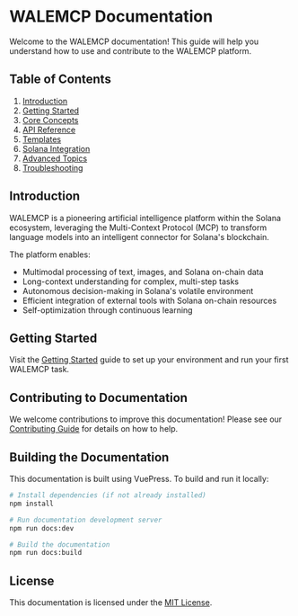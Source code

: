 # WALEMCP Documentation

Welcome to the WALEMCP documentation! This guide will help you understand how to use and contribute to the WALEMCP platform.

## Table of Contents

1. [Introduction](./introduction.md)
2. [Getting Started](./getting-started.md)
3. [Core Concepts](./core-concepts.md)
4. [API Reference](./api-reference.md)
5. [Templates](./templates.md)
6. [Solana Integration](./solana-integration.md)
7. [Advanced Topics](./advanced-topics.md)
8. [Troubleshooting](./troubleshooting.md)

## Introduction

WALEMCP is a pioneering artificial intelligence platform within the Solana ecosystem, leveraging the Multi-Context Protocol (MCP) to transform language models into an intelligent connector for Solana's blockchain.

The platform enables:

- Multimodal processing of text, images, and Solana on-chain data
- Long-context understanding for complex, multi-step tasks
- Autonomous decision-making in Solana's volatile environment
- Efficient integration of external tools with Solana on-chain resources
- Self-optimization through continuous learning

## Getting Started

Visit the [Getting Started](./getting-started.md) guide to set up your environment and run your first WALEMCP task.

## Contributing to Documentation

We welcome contributions to improve this documentation! Please see our [Contributing Guide](../CONTRIBUTING.md) for details on how to help.

## Building the Documentation

This documentation is built using VuePress. To build and run it locally:

```bash
# Install dependencies (if not already installed)
npm install

# Run documentation development server
npm run docs:dev

# Build the documentation
npm run docs:build
```

## License

This documentation is licensed under the [MIT License](../LICENSE). 